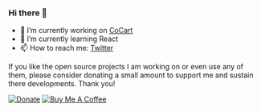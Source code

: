 ### Hi there 👋

- 💜 I’m currently working on [CoCart](https://github.com/co-cart/co-cart)
- 🌱 I’m currently learning React
- 📫 How to reach me: [Twitter](https://twitter.com/sebd86)

If you like the open source projects I am working on or even use any of them, please consider donating a small amount to support me and sustain there developments. Thank you!

[![Donate](https://img.shields.io/badge/donate-PayPal-blue.svg?style=for-the-badge&logo=paypal)](https://paypal.me/codebreaker) [![Buy Me A Coffee](https://www.buymeacoffee.com/assets/img/custom_images/purple_img.png)](https://www.buymeacoffee.com/sebastien)


